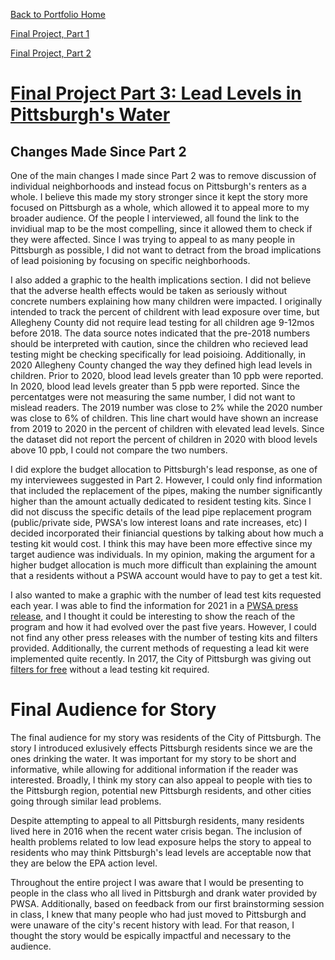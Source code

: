 [Back to Portfolio Home](https://mccarthymorgan.github.io/portfolio/)

[Final Project, Part 1](https://mccarthymorgan.github.io/portfolio/final1.html)

[Final Project, Part 2](https://mccarthymorgan.github.io/portfolio/final2.html)

# [Final Project Part 3: Lead Levels in Pittsburgh's Water](https://carnegiemellon.shorthandstories.com/lead-levels-in-pittsburgh-s-water/index.html)


## Changes Made Since Part 2
One of the main changes I made since Part 2 was to remove discussion of individual neighborhoods and instead focus on Pittsburgh's renters as a whole. I believe this made my story stronger since it kept the story more focused on Pittsburgh as a whole, which allowed it to appeal more to my broader audience. Of the people I interviewed, all found the link to the invidiual map to be the most compelling, since it allowed them to check if they were affected. Since I was trying to appeal to as many people in Pittsburgh as possible, I did not want to detract from the broad implications of lead poisioning by focusing on specific neighborhoods. 

I also added a graphic to the health implications section. I did not believe that the adverse health effects would be taken as seriously without concrete numbers explaining how many children were impacted. I originally intended to track the percent of childrent with lead exposure over time, but Allegheny County did not require lead testing for all children age 9-12mos before 2018. The data source notes indicated that the pre-2018 numbers should be interpreted with caution, since the children who recieved lead testing might be checking specifically for lead poisioing. Additionally, in 2020 Allegheny County changed the way they defined high lead levels in children. Prior to 2020, blood lead levels greater than 10 ppb were reported. In 2020, blood lead levels greater than 5 ppb were reported. Since the percentatges were not measuring the same number, I did not want to mislead readers. The 2019 number was close to 2% while the 2020 number was close to 6% of children. This line chart would have shown an increase from 2019 to 2020 in the percent of children with elevated lead levels. Since the dataset did not report the percent of children in 2020 with blood levels above 10 ppb, I could not compare the two numbers. 

I did explore the budget allocation to Pittsburgh's lead response, as one of my interviewees suggested in Part 2. However, I could only find information that included the replacement of the pipes, making the number significantly higher than the amount actually dedicated to resident testing kits. Since I did not discuss the specific details of the lead pipe replacement program (public/private side, PWSA's low interest loans and rate increases, etc) I decided incorporated their finiancial questions by talking about how much a testing kit would cost. I think this may have been more effective since my target audience was individuals. In my opinion, making the argument for a higher budget allocation is much more difficult than explaining the amount that a residents without a PSWA account would have to pay to get a test kit.

I also wanted to make a graphic with the number of lead test kits requested each year. I was able to find the information for 2021 in a [PWSA press release](https://www.pgh2o.com/news-events/news/press-release/2022-01-20-pwsa-maintains-low-lead-levels-drinking-water), and I thought it could be interesting to show the reach of the program and how it had evolved over the past five years. However, I could not find any other press releases with the number of testing kits and filters provided. Additionally, the current methods of requesting a lead kit were implemented quite recently. In 2017, the City of Pittsburgh was giving out [filters for free](https://pittsburghpa.gov/safepgh2o/) without a lead testing kit required.

# Final Audience for Story

The final audience for my story was residents of the City of Pittsburgh. The story I introduced exlusively effects Pittsburgh residents since we are the ones drinking the water. It was important for my story to be short and informative, while allowing for additional information if the reader was interested. Broadly, I think my story can also appeal to people with ties to the Pittsburgh region, potential new Pittsburgh residents, and other cities going through similar lead problems.

Despite attempting to appeal to all Pittsburgh residents, many residents lived here in 2016 when the recent water crisis began. The inclusion of health problems related to low lead exposure helps the story to appeal to residents who may think Pittsburgh's lead levels are acceptable now that they are below the EPA action level. 

Throughout the entire project I was aware that I would be presenting to people in the class who all lived in Pittsburgh and drank water provided by PWSA. Additionally, based on feedback from our first brainstorming session in class, I knew that many people who had just moved to Pittsburgh and were unaware of the city's recent history with lead. For that reason, I thought the story would be espically impactful and necessary to the audience. 
